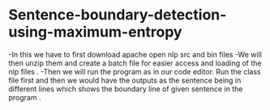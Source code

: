 # Sentence-boundary-detection-using-maximum-entropy
-In this we have to first download apache open nlp src and bin files
-We will then unzip them and create a batch file for easier access and loading of the nlp files . 
-Then we will run  the program as in our code editor. Run the class file first and then we would have the outputs as the sentence being in different lines which shows     the boundary line of given sentence in the program .
